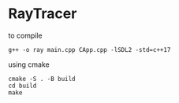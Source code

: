 # RayTracer

to compile  
	
	g++ -o ray main.cpp CApp.cpp -lSDL2 -std=c++17


using cmake 

	cmake -S . -B build
	cd build
	make
